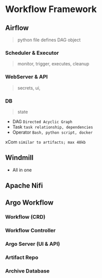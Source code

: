 # Workflow Framework

## Airflow
>
> python file defines DAG object

### Scheduler & Executor
>
> monitor, trigger, executes, cleanup

### WebServer & API
>
> secrets, ui,

### DB
>
> state

- DAG `Directed Acyclic Graph`
- Task `task relationship, dependencies`
- Operator `Bash, python script, docker`

xCom `similar to artifacts; max 48kb`

## Windmill

- All in one

## Apache Nifi

## Argo Workflow

### Workflow (CRD)

### Workflow Controller

### Argo Server (UI & API)

### Artifact Repo

### Archive Database
